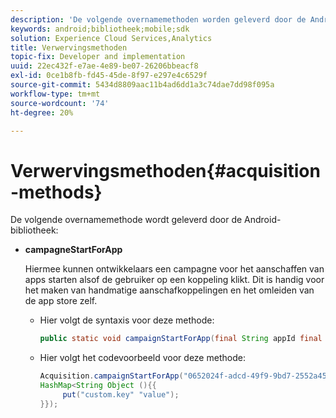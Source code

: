 ```yaml
---
description: 'De volgende overnamemethoden worden geleverd door de Android-bibliotheek '
keywords: android;bibliotheek;mobile;sdk
solution: Experience Cloud Services,Analytics
title: Verwervingsmethoden
topic-fix: Developer and implementation
uuid: 22ec432f-e7ae-4e89-be07-26206bbeacf8
exl-id: 0ce1b8fb-fd45-45de-8f97-e297e4c6529f
source-git-commit: 5434d8809aac11b4ad6dd1a3c74dae7dd98f095a
workflow-type: tm+mt
source-wordcount: '74'
ht-degree: 20%

---
```


# Verwervingsmethoden{#acquisition-methods}

De volgende overnamemethode wordt geleverd door de Android-bibliotheek:

* **campagneStartForApp**

   Hiermee kunnen ontwikkelaars een campagne voor het aanschaffen van apps starten alsof de gebruiker op een koppeling klikt. Dit is handig voor het maken van handmatige aanschafkoppelingen en het omleiden van de app store zelf.

   * Hier volgt de syntaxis voor deze methode:

      ```java
      public static void campaignStartForApp(final String appId final Map<String Object> data); 
      ```

   * Hier volgt het codevoorbeeld voor deze methode:

      ```java
      Acquisition.campaignStartForApp("0652024f-adcd-49f9-9bd7-2552a4564d2f" new 
      HashMap<String Object (){{
           put("custom.key" "value");
      }}); 
      ```
